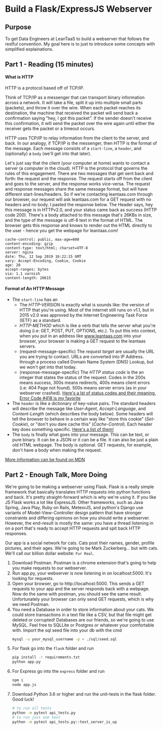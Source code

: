 # Build a Flask/ExpressJS Webserver

## Purpose
To get Data Engineers at LeanTaaS to build a webserver that follows the restful convention.
My goal here is to just to introduce some concepts with simplified explainations.

## Part 1 - Reading (15 minutes)

#### What is HTTP
HTTP is a protocol based off of TCP/IP.

Think of TCP/IP as a messenger that can transport binary information across a network.
It will take a file, split it up into multiple small parts (packets), and throw it over
the wire. When each packet reaches its destination, the machine that received the packet will
send back a confirmation saying "hey, I got this packet". If the sender doesn't receive this
confirmation, it will send the packet over the wire again until either the receiver gets the packet
or a timeout occurs.

HTTP uses TCP/IP to relay information from the client to the server, and back. In our analogy, if
TCP/IP is the messenger, then HTTP is the format of the message. Each message consists of a `start-line`,
a `header`, and (optionally) a `body` (we'll get into that later).

Let's just say that the client (your computer at home) wants to contact a server (a computer in the cloud).
HTTP is the protocol that governs the rules of this engagement. There are two messages that get sent back and forth:
the request and the response. The request starts off from the client and goes to the server, and the
response works vice-versa. The request and response messages share the same message format, but will
have different start-lines/headers. So if we're contacting leantaas.com through our browser, our request will ask leantaas.com
for a GET request with no headers and no body. I pasted the response below. The Header says, hey this message
is in HTTPv2.0, and your status came back as success (HTTP code 200). There's a body attached to this message that's
26KBs in size, and the type of the message is utf-8 text in the format of HTML. The browser gets this response and knows
to render out the HTML directly to the user - hence you get the webpage for leantaas.com!

```HTTP/2.0 200 OK
cache-control: public, max-age=600
content-encoding: gzip
content-type: text/html; charset=UTF-8
server: nginx
date: Thu, 12 Sep 2019 16:22:15 GMT
vary: Accept-Encoding, Cookie, Cookie
age: 20
accept-ranges: bytes
via: 1.1 varnish
content-length: 26615
```


#### Format of An HTTP Message
* The `start-line` has an
    * The *HTTP-VERSION* is exactly what is sounds like: the version of HTTP that you're using. Most of the internet still
    runs on v1.1, but in 2015 v2.0 was approved by the Internet Engineering Task Force (IETF) as a standard.
    * *HTTP-METHOD* which is like a verb that tells the server what you're doing (i.e: GET, POST, PUT, OPTIONS, etc.). To put this into context,
    when you put in an address like www.leantaas.com into your browser, your browser is making a GET
    request to the leantaas servers.
    * (request-message-specific) The *request target* are usually the URL you are trying to contact. URLs are converted into IP Address.
    through a process called Domain Name System (DNS) Lookup, but we won't get into that today.
    * (response-message-specific) The *HTTP status code* is the an integer that states the status of the request. Codes in the 200s
    means success, 300s means redirects, 400s means client errors (i.e: 404 Page not found). 500s means server errors (as in your webserver crashed).
    [Here's a lst of status codes and their meaning. Error Code #418 is my favorite](https://developer.mozilla.org/en-US/docs/Web/HTTP/Status)
* The `header` is like a dictionary of key-value pairs. The standard headers will describe the
message like *User-Agent*, *Accept-Language*, and *Content-Length* (which describes the body below). Some
headers will tell the browser to behave in a certain way like "store this cookie" (*Set-Cookie*), or
"don't you dare cache this" (*Cache-Control*). Each header key does something specific. [Here's a list of them!](https://developer.mozilla.org/en-US/docs/Web/HTTP/Headers)
* The `body` is finally what goes into your message. This can be text, or pure binary. It can be a JSON or
it can be a file. It can also be just a plain old HTML webpage. The body is optional. GET requests, for example,
don't have a body when making the request.

[More information can be found on MDN](https://developer.mozilla.org/en-US/docs/Web/HTTP/Messages)

## Part 2 - Enough Talk, More Doing
We're going to be making a webserver using Flask. Flask is a really simple framework that basically translates HTTP requests
into python functions and back. It's pretty straight-forward which is why we're using it. If you like JS Flask works a lot
like ExpressJS. Other frameworks, such as Java Spring, Java Play, Ruby on Rails, MeteorJS, and python's Django use
variants of Model-View-Controller design pattern that have stronger constraints and differing opinions on how you should
write a webserver. However, the end-result is mostly the same: you have a thread listening in on a port that's ready to accept
HTTP requests and spit back HTTP responses.

Our app is a social network for cats. Cats post their names, gender, profile pictures, and their ages. We're going to be
Mark Zuckerberg... but with cats. We'll call our billion dollar website: `Fur Real`.  

1. Download Postman. Postman is a chrome extension that's going to help you make requests to our webserver.
2. Run app.py, your webserver is now listening in on localhost:5000. It's looking for requests.
3. Open your browser, go to http://localhost:5000. This sends a GET requests to your app and the server responds back 
   with a webpage. Now do the same with postman, you should see the same result. Unfortunately your browser can only send
   GET requests, which is why we need Postman.
4. You need a Database in order to store information about your cats. We could store transactions in a text file like a
   CSV, but that file might get deleted or corrupted! Databases are our friends, so we're going to use MySQL.
   Feel free to SQLLite or Postgres or whatever your comfortable with. Import the sql seed file into your db with the cmd
   ```bash
   mysql -u your_mysql_username -p < ./sql/seed.sql 
   ```
5. For flask go into the `flask` folder and run
    ```bash
    pip install -r requirements.txt
    python app.py
    ```
6. For Express go into the `express` folder and run
    ```bash
    npm i
    node app.js
    ```
5. Download Python 3.6 or higher and run the unit-tests in the flask folder. Good luck!
    ```bash
    # to run all tests
    python -m pytest api_tests.py
    # to run just one test
    python -m pytest api_tests.py::test_server_is_up
    ```
